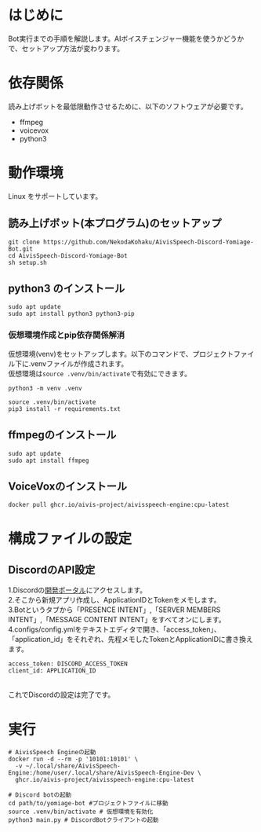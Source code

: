 # はじめに
Bot実行までの手順を解説します。AIボイスチェンジャー機能を使うかどうかで、セットアップ方法が変わります。


# 依存関係
読み上げボットを最低限動作させるために、以下のソフトウェアが必要です。
 - ffmpeg
 - voicevox
 - python3

# 動作環境
Linux をサポートしています。


## 読み上げボット(本プログラム)のセットアップ
```shell
git clone https://github.com/NekodaKohaku/AivisSpeech-Discord-Yomiage-Bot.git
cd AivisSpeech-Discord-Yomiage-Bot
sh setup.sh
```

## python3 のインストール
```shell
sudo apt update
sudo apt install python3 python3-pip
```


### 仮想環境作成とpip依存関係解消
仮想環境(venv)をセットアップします。以下のコマンドで、プロジェクトファイル下に.venvファイルが作成されます。  
仮想環境は`source .venv/bin/activate`で有効にできます。
```
python3 -m venv .venv

source .venv/bin/activate
pip3 install -r requirements.txt
```


## ffmpegのインストール
```shell
sudo apt update
sudo apt install ffmpeg
```

## VoiceVoxのインストール
```shell
docker pull ghcr.io/aivis-project/aivisspeech-engine:cpu-latest
```


# 構成ファイルの設定
## DiscordのAPI設定
 1.Discordの[開発ポータル](https://discord.com/developers/applications)にアクセスします。  
 2.そこから新規アプリ作成し、ApplicationIDとTokenをメモします。  
 3.Botというタブから「PRESENCE INTENT」,「SERVER MEMBERS INTENT」,「MESSAGE CONTENT INTENT」をすべてオンにします。  
 4.configs/config.ymlをテキストエディタで開き、「access_token」、「application_id」をそれぞれ、先程メモしたTokenとApplicationIDに書き換えます。  
```
access_token: DISCORD_ACCESS_TOKEN
client_id: APPLICATION_ID
```
 <br>
 これでDiscordの設定は完了です。


 
# 実行
``` shell
# AivisSpeech Engineの起動
docker run -d --rm -p '10101:10101' \
  -v ~/.local/share/AivisSpeech-Engine:/home/user/.local/share/AivisSpeech-Engine-Dev \
  ghcr.io/aivis-project/aivisspeech-engine:cpu-latest

# Discord botの起動
cd path/to/yomiage-bot #プロジェクトファイルに移動
source .venv/bin/activate # 仮想環境を有効化
python3 main.py # DiscordBotクライアントの起動
```
